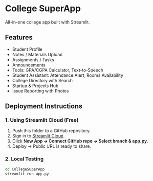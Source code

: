 # College SuperApp

All-in-one college app built with Streamlit.

## Features
- Student Profile
- Notes / Materials Upload
- Assignments / Tasks
- Announcements
- Tools: GPA/CGPA Calculator, Text-to-Speech
- Student Assistant: Attendance Alert, Rooms Availability
- College Directory with Search
- Startup & Projects Hub
- Issue Reporting with Photos

## Deployment Instructions

### 1. Using Streamlit Cloud (Free)
1. Push this folder to a GitHub repository.
2. Sign in to [Streamlit Cloud](https://streamlit.io/cloud).
3. Click **New App → Connect GitHub repo → Select branch & app.py**.
4. Deploy → Public URL is ready to share.

### 2. Local Testing
```bash
cd CollegeSuperApp
streamlit run app.py
